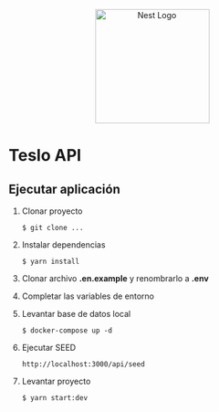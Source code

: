 <p align="center">
  <a href="http://nestjs.com/" target="blank"><img src="https://nestjs.com/img/logo-small.svg" width="200" alt="Nest Logo" /></a>
</p>

# Teslo API

## Ejecutar aplicación
1. Clonar proyecto
   ```
   $ git clone ...
   ```

2. Instalar dependencias
   ```
   $ yarn install
   ```
3. Clonar archivo __.en.example__ y renombrarlo a __.env__
4. Completar las variables de entorno

5. Levantar base de datos local
   ```
   $ docker-compose up -d
   ```
6. Ejecutar SEED
   ```
   http://localhost:3000/api/seed
   ```
8. Levantar proyecto
   ```
   $ yarn start:dev
   ```